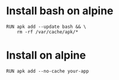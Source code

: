 # Install bash on alpine

```
RUN apk add --update bash && \
    rm -rf /var/cache/apk/*
```

# Install on alpine

```
RUN apk add --no-cache your-app
```
